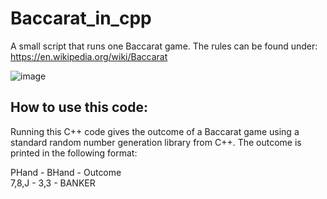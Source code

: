 # Baccarat_in_cpp
 A small script that runs one Baccarat game.
 The rules can be found under:  
 https://en.wikipedia.org/wiki/Baccarat 
 
 ![image](https://user-images.githubusercontent.com/73791685/178543025-06d55762-c2f1-4795-aa8f-0b893da5b62f.png)
 

## How to use this code:
Running this C++ code gives the outcome of a Baccarat game using a standard 
random number generation library from C++. The outcome is printed in the 
following format:

PHand - BHand - Outcome  
7,8,J - 3,3 - BANKER
